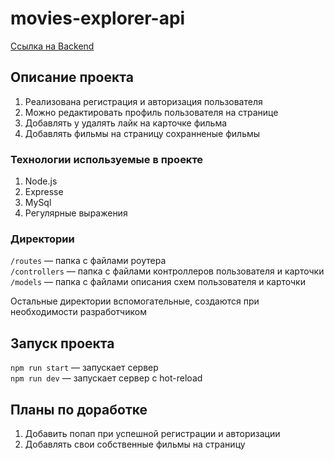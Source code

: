 # movies-explorer-api 
[Ссылка на Backend](https://api.my-movies.nomoredomains.monster "Перейти по ссылке")

## Описание проекта 
1. Реализована регистрация и авторизация пользователя
2. Можно редактировать профиль пользователя на странице 
3. Добавлять у удалять лайк на карточке фильма
4. Добавлять фильмы на страницу сохранненые фильмы 

### Технологии используемые в проекте
1. Node.js
2. Expresse 
3. MySql
4. Регулярные выражения 

### Директории

`/routes` — папка с файлами роутера  
`/controllers` — папка с файлами контроллеров пользователя и карточки   
`/models` — папка с файлами описания схем пользователя и карточки  
  
Остальные директории вспомогательные, создаются при необходимости разработчиком

## Запуск проекта

`npm run start` — запускает сервер   
`npm run dev` — запускает сервер с hot-reload


## Планы по доработке 
1. Добавить попап при успешной регистрации и авторизации 
2. Добавлять свои собственные фильмы на страницу 

